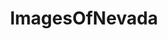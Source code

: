 ---
title: ImagesOfNevada
crosslinks:
- EarthPorn
- pics
- imagesofnetwork
- trees
- mildlyinteresting
- tattoos
- itookapicture
- travel
- whatsthisplant
- BurningMan
- whatisthisthing
- OldSchoolCool
- Instagram
- AtomicPorn
- hiking
- MilitaryPorn
- aww
- LargeImages
- Fishing
- funny
---